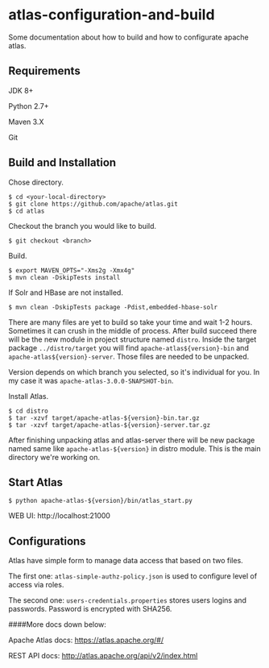 # atlas-configuration-and-build
Some documentation about how to build and how to configurate apache atlas.


## Requirements
JDK 8+

Python 2.7+

Maven 3.X

Git

## Build and Installation

Chose directory.

  ```
  $ cd <your-local-directory>  
  $ git clone https://github.com/apache/atlas.git
  $ cd atlas
  ```

Checkout the branch you would like to build.

  ```
  $ git checkout <branch>
  ```

Build.

  ```
  $ export MAVEN_OPTS="-Xms2g -Xmx4g"
  $ mvn clean -DskipTests install
  ```

If Solr and HBase are not installed.

  ```
  $ mvn clean -DskipTests package -Pdist,embedded-hbase-solr
  ```

There are many files are yet to build so take your time and wait 1-2 hours. Sometimes it can crush in the middle of process.
After build succeed there will be the new module in project structure named ``distro``. Inside the target package ``../distro/target`` you will find ``apache-atlas${version}-bin`` and ``apache-atlas${version}-server``.
Those files are needed to be unpacked.

Version depends on which branch you selected, so it's individual for you. In my case it was ``apache-atlas-3.0.0-SNAPSHOT-bin``.


Install Atlas.

  ```
  $ cd distro
  $ tar -xzvf target/apache-atlas-${version}-bin.tar.gz
  $ tar -xzvf target/apache-atlas-${version}-server.tar.gz
  ```

After finishing unpacking atlas and atlas-server there will be new package named same like ``apache-atlas-${version}`` in distro module.
This is the main directory we're working on.

## Start Atlas

  ```
  $ python apache-atlas-${version}/bin/atlas_start.py
  ```

WEB UI:
http://localhost:21000

## Configurations

Atlas have simple form to manage data access that based on two files.

The first one:
``atlas-simple-authz-policy.json``
is used to configure level of access via roles.

The second one: 
``users-credentials.properties``
stores users logins and passwords. Password is encrypted with SHA256. 

####More docs down below:

Apache Atlas docs: https://atlas.apache.org/#/

REST API docs: http://atlas.apache.org/api/v2/index.html
